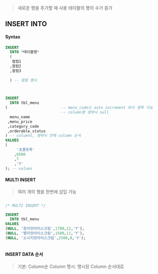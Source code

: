 >새로운 행을 추가할 때 사용
>테이블의 행의 수가 증가


## INSERT INTO
#### Syntax
```SQL
INSERT 
  INTO *테이블명*
  (
   컬럼1
  ,컬럼2
  ,컬럼3
  
  ) -- 컬럼 명시
  
```

```SQL

INSERT 
  INTO tbl_menu
(				 		 -- menu_code는 auto increment 라서 생략 가능
						 -- column명 생략시 null
  menu_name 
 ,menu_price
 ,category_code
 ,orderable_status
) -- columns, 생략시 전체 column 순서
VALUES
(
	 '초콜릿죽'
	,6500
	,7
	,'Y'
); -- values
```


#### MULTI INSERT
> 여러 개의 행을 한번에 삽입 가능
```SQL

/* MULTI INSERT */

INSERT 
  INTO tbl_menu
VALUES 
(NULL, '참치맛아이스크림',1700,12,'Y'),
(NULL, '멸치맛아이스크림',1500,11,'Y'),
(NULL, '소시지맛아이스크림',2500,8,'Y');



```


#### INSERT DATA 순서
> 기본: Column순
> Column 명시: 명시된  Column 순서대로
> 